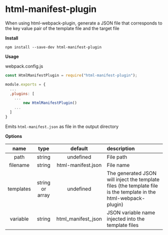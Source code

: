# html-manifest-plugin

When using html-webpack-plugin, generate a JSON file that corresponds to the key value pair of the template file and the target file

**Install**

```
npm install --save-dev html-manifest-plugin
```  

**Usage**

webpack.config.js

```js
const HtmlManifestPlugin = require("html-manifest-plugin");

module.exports = {
  ...
  ,plugins: [
    ...
        new HtmlManifestPlugin()
    ...
  ]
}
```  
Emits `html-manifest.json` as file in the output directory


**Options**

|name|type|default|description  
|:--:|:--:|:-----:|:----------| 
|path|string|undefined|File path|
|filename|string|html-manifest.json|File name|
|templates|string or array|undefined|The generated JSON will inject the template files (the template file is the template in the html-webpack-plugin)|
|variable|string|html_manifest_json|JSON variable name injected into the template files|


